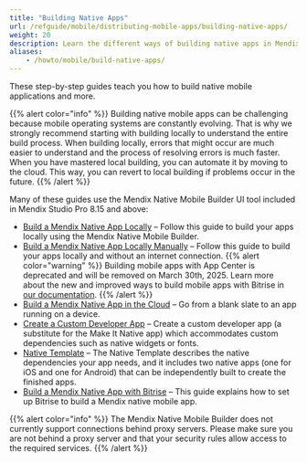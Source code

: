 ```yaml
---
title: "Building Native Apps"
url: /refguide/mobile/distributing-mobile-apps/building-native-apps/
weight: 20
description: Learn the different ways of building native apps in Mendix.
aliases:
    - /howto/mobile/build-native-apps/
---
```


These step-by-step guides teach you how to build native mobile applications and more. 

{{% alert color="info" %}}
Building native mobile apps can be challenging because mobile operating systems are constantly evolving. That is why we strongly recommend starting with building locally to understand the entire build process. When building locally, errors that might occur are much easier to understand and the process of resolving errors is much faster. When you have mastered local building, you can automate it by moving to the cloud. This way, you can revert to local building if problems occur in the future.
{{% /alert %}}

Many of these guides use the Mendix Native Mobile Builder UI tool included in Mendix Studio Pro 8.15 and above:

* [Build a Mendix Native App Locally](/refguide/mobile/distributing-mobile-apps/building-native-apps/native-build-locally/) – Follow this guide to build your apps locally using the Mendix Native Mobile Builder.
* [Build a Mendix Native App Locally Manually](/refguide/mobile/distributing-mobile-apps/building-native-apps/native-build-locally-manually/) – Follow this guide to build your apps locally and without an internet connection.
{{% alert color="warning" %}}
Building mobile apps with App Center is deprecated and will be removed on March 30th, 2025. Learn more about the new and improved ways to build mobile apps with Bitrise in [our documentation](/refguide/mobile/distributing-mobile-apps/building-native-apps/bitrise/).
{{% /alert %}}
* [Build a Mendix Native App in the Cloud](/refguide/mobile/distributing-mobile-apps/building-native-apps/deploying-native-app/) – Go from a blank slate to an app running on a device.
* [Create a Custom Developer App](/refguide/mobile/distributing-mobile-apps/building-native-apps/how-to-devapps/) – Create a custom developer app (a substitute for the Make It Native app) which accommodates custom dependencies such as native widgets or fonts.
* [Native Template](/refguide/mobile/distributing-mobile-apps/building-native-apps/native-template/) – The Native Template describes the native dependencies your app needs, and it includes two native apps (one for iOS and one for Android) that can be independently built to create the finished apps.
* [Build a Mendix Native App with Bitrise](/refguide/mobile/distributing-mobile-apps/building-native-apps/bitrise/) – This guide explains how to set up Bitrise to build a Mendix native mobile app.

{{% alert color="info" %}}
The Mendix Native Mobile Builder does not currently support connections behind proxy servers. Please make sure you are not behind a proxy server and that your security rules allow access to the required services.
{{% /alert %}}
